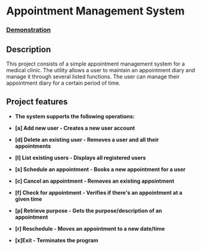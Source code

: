 <h1>Appointment Management System</h1>

 ### [Demonstration](*https://youtu.be/7eJexJVCqJo)

<h2>Description</h2>
This project consists of a simple appointment management system for a medical clinic. The utility allows a user to maintain an appointment diary and manage it through several listed functions. The user can manage their appointment diary for a certain period of time.
<br />


<h2>Project features</h2>

- <b>The system supports the following operations:</b> 

- <b>[a] Add new user - Creates a new user account</b> 
- <b>[d] Delete an existing user - Removes a user and all their appointments</b> 
- <b>[l] List existing users - Displays all registered users</b> 
- <b>[s] Schedule an appointment - Books a new appointment for a user</b> 
- <b>[c] Cancel an appointment - Removes an existing appointment</b> 
- <b>[f] Check for appointment - Verifies if there's an appointment at a given time</b> 
- <b>[p] Retrieve purpose - Gets the purpose/description of an appointment</b> 
- <b>[r] Reschedule - Moves an appointment to a new date/time</b> 
- <b>[x]Exit - Terminates the program</b> 
